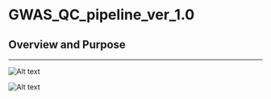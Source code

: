 # GWAS_QC_pipeline_ver_1.0

## Overview and Purpose
------------------------
![Alt text](https://github.com/tbrunetti/GWAS_QC_pipeline_ver_1.0/blob/master/pre-QC-initialization-workflow.png)

![Alt text](https://github.com/tbrunetti/GWAS_QC_pipeline_ver_1.0/blob/master/QC-pipeline-workflow.png)

